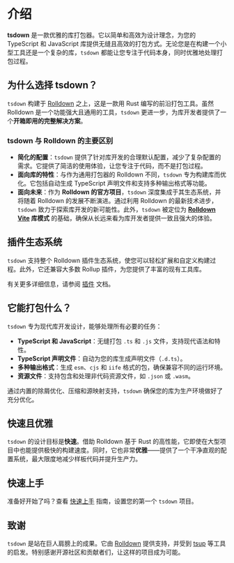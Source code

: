# 介绍

**tsdown** 是一款优雅的库打包器。它以简单和高效为设计理念，为您的 TypeScript 和 JavaScript 库提供无缝且高效的打包方式。无论您是在构建一个小型工具还是一个复杂的库，`tsdown` 都能让您专注于代码本身，同时优雅地处理打包过程。

## 为什么选择 tsdown？

`tsdown` 构建于 [Rolldown](https://rolldown.rs) 之上，这是一款用 Rust 编写的前沿打包工具。虽然 Rolldown 是一个功能强大且通用的工具，`tsdown` 更进一步，为库开发者提供了一个**开箱即用的完整解决方案**。

### tsdown 与 Rolldown 的主要区别

- **简化的配置**：`tsdown` 提供了针对库开发的合理默认配置，减少了复杂配置的需求。它提供了简洁的使用体验，让您专注于代码，而不是打包过程。
- **面向库的特性**：与作为通用打包器的 Rolldown 不同，`tsdown` 专为构建库而优化。它包括自动生成 TypeScript 声明文件和支持多种输出格式等功能。
- **面向未来**：作为 **Rolldown 的官方项目**，`tsdown` 深度集成于其生态系统，并将随着 Rolldown 的发展不断演进。通过利用 Rolldown 的最新技术进步，`tsdown` 致力于探索库开发的新可能性。此外，`tsdown` 被定位为 **[Rolldown Vite](https://github.com/vitejs/rolldown-vite) 库模式** 的基础，确保从长远来看为库开发者提供一致且强大的体验。

## 插件生态系统

`tsdown` 支持整个 Rolldown 插件生态系统，使您可以轻松扩展和自定义构建过程。此外，它还兼容大多数 Rollup 插件，为您提供了丰富的现有工具库。

有关更多详细信息，请参阅 [插件](./plugins.md) 文档。

## 它能打包什么？

`tsdown` 专为现代库开发设计，能够处理所有必要的任务：

- **TypeScript 和 JavaScript**：无缝打包 `.ts` 和 `.js` 文件，支持现代语法和特性。
- **TypeScript 声明文件**：自动为您的库生成声明文件（`.d.ts`）。
- **多种输出格式**：生成 `esm`、`cjs` 和 `iife` 格式的包，确保兼容不同的运行环境。
- **资源文件**：支持包含和处理非代码资源文件，如 `.json` 或 `.wasm`。

通过内置的除屑优化、压缩和源映射支持，`tsdown` 确保您的库为生产环境做好了充分优化。

## 快速且优雅

`tsdown` 的设计目标是**快速**。借助 Rolldown 基于 Rust 的高性能，它即使在大型项目中也能提供极快的构建速度。同时，它也非常**优雅**——提供了一个干净直观的配置系统，最大限度地减少样板代码并提升生产力。

## 快速上手

准备好开始了吗？查看 [快速上手](./getting-started.md) 指南，设置您的第一个 `tsdown` 项目。

## 致谢

`tsdown` 是站在巨人肩膀上的成果。它由 [Rolldown](https://rolldown.rs) 提供支持，并受到 [tsup](https://github.com/egoist/tsup) 等工具的启发。特别感谢开源社区和贡献者们，让这样的项目成为可能。
